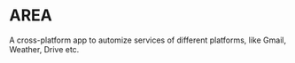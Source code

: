 # AREA
A cross-platform app to automize services of different platforms, like Gmail, Weather, Drive etc.
